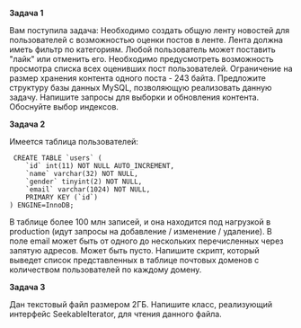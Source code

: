 **Задача 1**

Вам поступила задача:
Необходимо создать общую ленту новостей для пользователей с возможностью
оценки постов в ленте.
Лента должна иметь фильтр по категориям. Любой пользователь может
поставить &quot;лайк&quot; или отменить его. Необходимо предусмотреть возможность
просмотра списка всех оценивших пост пользователей. Ограничение на размер
хранения контента одного поста - 243 байта.
Предложите структуру базы данных MySQL, позволяющую реализовать данную
задачу. Напишите запросы для выборки и обновления контента. Обоснуйте выбор
индексов.

**Задача 2**

Имеется таблица пользователей:
```
 CREATE TABLE `users` (
    `id` int(11) NOT NULL AUTO_INCREMENT,
    `name` varchar(32) NOT NULL,
    `gender` tinyint(2) NOT NULL,
    `email` varchar(1024) NOT NULL,
    PRIMARY KEY (`id`)
) ENGINE=InnoDB;
```


В таблице более 100 млн записей, и она находится под нагрузкой в production (идут
запросы на добавление / изменение / удаление).
В поле email может быть от одного до нескольких перечисленных через запятую
адресов. Может быть пусто.
Напишите скрипт, который выведет список представленных в таблице почтовых
доменов с количеством пользователей по каждому домену.

**Задача 3**

Дан текстовый файл размером 2ГБ. Напишите класс, реализующий
интерфейс SeekableIterator, для чтения данного файла.